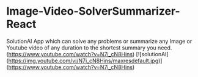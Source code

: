 # Image-Video-SolverSummarizer-React
SolutionAI App which can solve any problems or summarize any Image or Youtube video of any duration to the shortest summary you need.
(https://www.youtube.com/watch?v=N7i_cN8Hins)
[![solutionAI]
(https://img.youtube.com/vi/N7i_cN8Hins/maxresdefault.jpg)]
(https://www.youtube.com/watch?v=N7i_cN8Hins)


